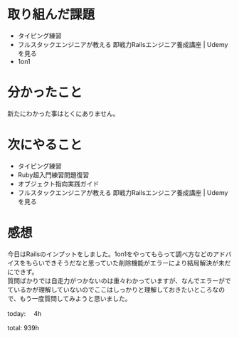 #  取り組んだ課題
- タイピング練習
- フルスタックエンジニアが教える 即戦力Railsエンジニア養成講座 | Udemyを見る
- 1on1


# 分かったこと
新たにわかった事はとくにありません。
  
# 次にやること
- タイピング練習
- Ruby超入門練習問題復習
- オブジェクト指向実践ガイド
- フルスタックエンジニアが教える 即戦力Railsエンジニア養成講座 | Udemyを見る



# 感想
今日はRailsのインプットをしました。1on1をやってもらって調べ方などのアドバイスをもらいできそうだなと思っていた削除機能がエラーにより結局解決が未だにできず。  
質問ばかりでは自走力がつかないのは重々わかっていますが、なんでエラーがでているかが理解していないのでここはしっかりと理解しておきたいところなので、もう一度質問してみようと思いました。

today: 　4h

total: 939h
